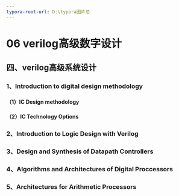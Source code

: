 ```yaml
---
typora-root-url: D:\typora图片总
---
```


# 06 verilog高级数字设计

## 四、verilog高级系统设计

### 1、Introduction to digital design methodology

#### （1）IC Design methodology



#### （2）IC Technology Options

### 2、Introduction to Logic Design with Verilog



### 3、Design and Synthesis of Datapath Controllers



### 4、Algorithms and Architectures of Digital Proccessors



### 5、Architectures for Arithmetic Processors





